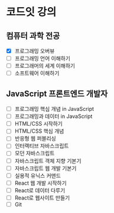 # 코드잇 강의

## 컴퓨터 과학 전공
- [x] 프로그래밍 오버뷰
- [ ] 프로그래밍 언어 이해하기
- [ ] 프로그래머의 세계 이해하기
- [ ] 소프트웨어 이해하기

## JavaScript 프론트엔드 개발자
- [ ] 프로그래밍 핵심 개념 in JavaScript
- [ ] 프로그래밍과 데이터 in JavaScript
- [ ] HTML/CSS 시작하기
- [ ] HTML/CSS 핵심 개념
- [ ] 반응형 웹 퍼블리싱
- [ ] 인터랙티브 자바스크립트
- [ ] 모던 자바스크립트
- [ ] 자바스크립트 객체 지향 기본기
- [ ] 자바스크립트 웹 개발 기본기
- [ ] 실용적 유닉스 커맨드
- [ ] React 웹 개발 시작하기
- [ ] React로 데이터 다루기
- [ ] React로 웹사이트 만들기
- [ ] Git
